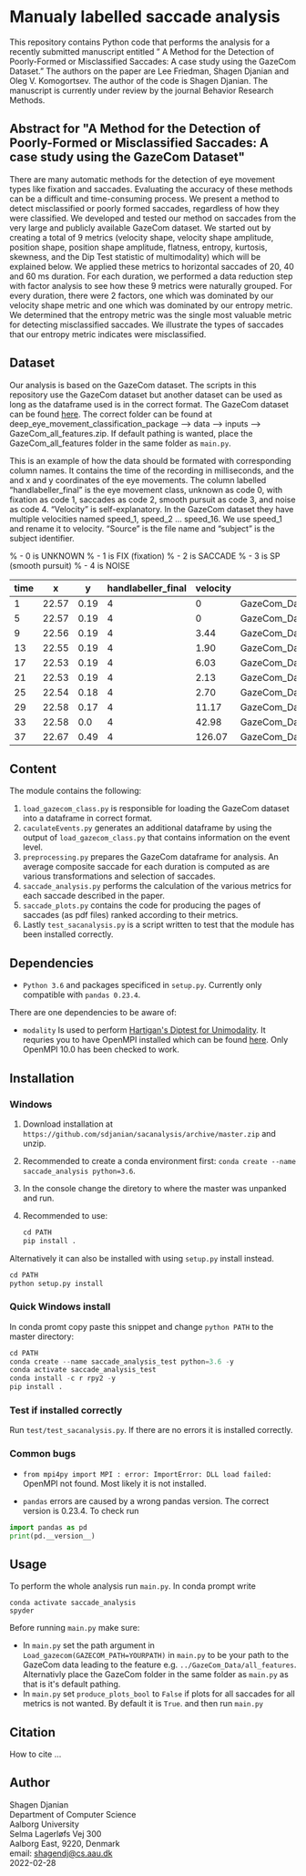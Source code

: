 # Manualy labelled saccade analysis
This repository contains Python code that performs the analysis for a recently submitted manuscript entitled ” A Method for the Detection of Poorly-Formed or Misclassified Saccades: A case study using the GazeCom Dataset.” The authors on the paper are Lee Friedman, Shagen Djanian and Oleg V. Komogortsev. The author of the code is Shagen Djanian. The manuscript is currently under review by the journal Behavior Research Methods. 

## Abstract for "A Method for the Detection of Poorly-Formed or Misclassified Saccades: A case study using the GazeCom Dataset"
There are many automatic methods for the detection of eye movement types like fixation and saccades. Evaluating the accuracy of these methods can be a difficult and time-consuming process. We present a method to detect misclassified or poorly formed saccades, regardless of how they were classified. We developed and tested our method on saccades from the very large and publicly available GazeCom dataset. We started out by creating a total of 9 metrics (velocity shape, velocity shape amplitude, position shape, position shape amplitude, flatness, entropy, kurtosis, skewness, and the Dip Test statistic of multimodality) which will be explained below. We applied these metrics to horizontal saccades of 20, 40 and 60 ms duration. For each duration, we performed a data reduction step with factor analysis to see how these 9 metrics were naturally grouped. For every duration, there were 2 factors, one which was dominated by our velocity shape metric and one which was dominated by our entropy metric. We determined that the entropy metric was the single most valuable metric for detecting misclassified saccades. We illustrate the types of saccades that our entropy metric indicates were misclassified.

## Dataset
Our analysis is based on the GazeCom dataset. The scripts in this repository use the GazeCom dataset but another dataset can be used as long as the dataframe used is in the correct format. The GazeCom dataset can be found [here](http://michaeldorr.de/smoothpursuit/deep_eye_movement_classification_package.zip). The correct folder can be found at deep_eye_movement_classification_package --> data --> inputs --> GazeCom_all_features.zip. If default pathing is wanted, place the GazeCom_all_features folder in the same folder as ```main.py```.

This is an example of how the data should be formated with corresponding column names. It contains the time of the recording in milliseconds, and the and x and y coordinates of the eye movements.  The column labelled “handlabeller_final” is the eye movement class, unknown as code 0, with fixation as code 1, saccades as code 2, smooth pursuit as code 3, and noise as code 4. “Velocity” is self-explanatory. In the GazeCom dataset they have multiple velocities named speed_1, speed_2 ... speed_16. We use speed_1 and rename it to velocity. “Source” is the file name and “subject” is the subject identifier.

% - 0 is UNKNOWN
% - 1 is FIX (fixation)
% - 2 is SACCADE
% - 3 is SP (smooth pursuit)
% - 4 is NOISE

| time  | x | y | handlabeller_final | velocity | source | subject |
| ------------- | ------------- | ------------- | ------------- | ------------- | ------------- |------------- |
| 1  | 22.57  | 0.19  | 4  | 0  | GazeCom_Data\all_features\beach\AAF_beach.arff  |AAF  |
| 5  | 22.57  | 0.19  | 4  | 0  | GazeCom_Data\all_features\beach\AAF_beach.arff  |AAF  |
| 9   | 22.56  | 0.19  | 4  | 3.44  | GazeCom_Data\all_features\beach\AAF_beach.arff  |AAF  |
| 13  | 22.55  | 0.19  | 4  | 1.90  | GazeCom_Data\all_features\beach\AAF_beach.arff  |AAF  |
| 17  | 22.53  | 0.19  | 4  | 6.03  | GazeCom_Data\all_features\beach\AAF_beach.arff  |AAF  |
| 21  | 22.53  | 0.19  | 4  | 2.13  | GazeCom_Data\all_features\beach\AAF_beach.arff  |AAF  |
| 25  | 22.54  | 0.18  | 4  | 2.70  | GazeCom_Data\all_features\beach\AAF_beach.arff  |AAF  |
| 29  | 22.58  | 0.17  | 4  | 11.17  | GazeCom_Data\all_features\beach\AAF_beach.arff  |AAF  |
| 33  | 22.58  | 0.0  | 4  | 42.98  | GazeCom_Data\all_features\beach\AAF_beach.arff  |AAF  |
| 37  | 22.67  | 0.49  | 4  | 126.07  | GazeCom_Data\all_features\beach\AAF_beach.arff  |AAF  |

## Content

The module contains the following:
1.	```load_gazecom_class.py``` is responsible for loading the GazeCom dataset into a dataframe in correct format.
2.	```caculateEvents.py``` generates an additional dataframe by using the output of ```load_gazecom_class.py``` that contains information on the event level. 
3.	```preprocessing.py``` prepares the GazeCom dataframe for analysis. An average composite saccade for each duration is computed as are various transformations and selection of saccades.
4.	```saccade_analysis.py``` performs the calculation of the various metrics for each saccade described in the paper. 
5.	```saccade_plots.py``` contains the code for producing the pages of saccades (as pdf files) ranked according to their metrics. 
6.	Lastly ```test_sacanalysis.py``` is a script written to test that the module has been installed correctly.


## Dependencies

* `Python 3.6` and packages specificed in `setup.py`. Currently only compatible with `pandas 0.23.4`.

There are one dependencies to be aware of:
* `modality` 
Is used to perform [Hartigan's Diptest for Unimodality](https://github.com/alimuldal/diptest). It requries you to have OpenMPI installed which can be found [here](https://www.microsoft.com/en-us/download/details.aspx?id=57467). Only OpenMPI 10.0 has been checked to work.


## Installation

### Windows
1. Download installation at `https://github.com/sdjanian/sacanalysis/archive/master.zip` and unzip.

2. Recommended to create a conda environment first: `conda create --name saccade_analysis python=3.6`.

3. In the console change the diretory to where the master was unpanked and run. 
4. Recommended to use:
    ```python
    cd PATH
    pip install .
    ```

Alternatively it can also be installed with using `setup.py` install instead.
```python
cd PATH
python setup.py install
```
### Quick Windows install
In conda promt copy paste this snippet and change ```python PATH``` to the master directory:
```python
cd PATH
conda create --name saccade_analysis_test python=3.6 -y
conda activate saccade_analysis_test
conda install -c r rpy2 -y
pip install .
```
### Test if installed correctly
Run `test/test_sacanalysis.py`. If there are no errors it is installed correctly.
### Common bugs

* `from mpi4py import MPI : error: ImportError: DLL load failed:` OpenMPI not found. Most likely it is not installed.

* `pandas` errors are caused by a wrong pandas version. The correct version is 0.23.4. To check run
```python
import pandas as pd
print(pd.__version__)
```
## Usage
To perform the whole analysis run `main.py`. In conda prompt write
```
conda activate saccade_analysis
spyder
```
Before running `main.py` make sure:
* In `main.py` set the path argument in `Load_gazecom(GAZECOM_PATH=YOURPATH)` in `main.py` to be your path to the GazeCom data leading to the feature e.g. `../GazeCom_Data/all_features`. Alternativly place the GazeCom folder in the same folder as `main.py` as that is it's default pathing.
* In `main.py` set `produce_plots_bool` to `False` if plots for all saccades for all metrics is not wanted. By default it is `True`.
and then run `main.py`


## Citation
How to cite ...

## Author
Shagen Djanian \
Department of Computer Science \
Aalborg University \
Selma Lagerløfs Vej 300 \
Aalborg East, 9220, Denmark \
email: shagendj@cs.aau.dk \
2022-02-28 



